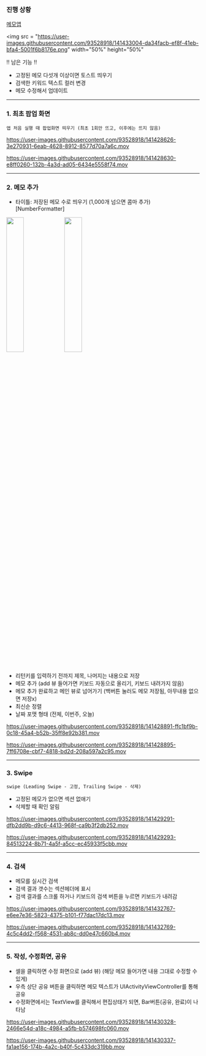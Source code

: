 
### 진행 상황


[메모앱](https://www.notion.so/990cc4b3c0314a8fa6ac7ec3f8799d5e)

<img src = "https://user-images.githubusercontent.com/93528918/141433004-da34facb-ef8f-41eb-bfa4-5001f6b8176e.png" width="50%" height="50%"


‼️ 남은 기능 ‼️
- 고정된 메모 다섯개 이상이면 토스트 띄우기
- 검색한 키워드 텍스트 컬러 변경
- 메모 수정해서 업데이트
     

---
     
### 1. 최초 팝업 화면

`앱 처음 실행 때 팝업화면 띄우기 (최초 1회만 뜨고, 이후에는 뜨지 않음)`

https://user-images.githubusercontent.com/93528918/141428626-3e270931-6eab-4628-8912-8577d70a7a6c.mov

https://user-images.githubusercontent.com/93528918/141428630-e8ff0260-132b-4a3d-ad05-6434e5558f74.mov

  
---

### 2. 메모 추가

-  타이틀: 저장된 메모 수로 띄우기 (1,000개 넘으면 콤마 추가) [NumberFormatter]

<img src = "https://user-images.githubusercontent.com/93528918/141432455-31b240c7-6f0e-43e9-af86-0bee1f226b0a.png" width="30%" height="30%"><img src = "https://user-images.githubusercontent.com/93528918/141432465-93b4103d-85d9-4f57-9420-4757a57518c7.png" width="30%" height="30%">


- 리턴키를 입력하기 전까지 제목, 나머지는 내용으로 저장
- 메모 추가 (add 뷰 들어가면 키보드 자동으로 올리기, 키보드 내려가지 않음)
- 메모 추가 완료하고 메인 뷰로 넘어가기 (백버튼 눌러도 메모 저장됨, 아무내용 없으면 저장x)
- 최신순 정렬
- 날짜 포맷 형태 (전체, 이번주, 오늘)



https://user-images.githubusercontent.com/93528918/141428891-ffc1bf9b-0c18-45a4-b52b-35ff8e92b381.mov

https://user-images.githubusercontent.com/93528918/141428895-7ff6708e-cbf7-4818-bd2d-208a597a2c95.mov


---

### 3. Swipe

`swipe (Leading Swipe - 고정, Trailing Swipe - 삭제)`

- 고정된 메모가 없으면 섹션 없애기
- 삭제할 때 확인 알림

https://user-images.githubusercontent.com/93528918/141429291-dfb2dd9b-d9c6-4413-968f-ca9b3f2db252.mov

https://user-images.githubusercontent.com/93528918/141429293-84513224-8b71-4a5f-a5cc-ec45933f5cbb.mov


---

### 4. 검색

- 메모를 실시간 검색
- 검색 결과 갯수는 섹션헤더에 표시
- 검색 결과를 스크롤 하거나 키보드의 검색 버튼을 누르면 키보드가 내려감



https://user-images.githubusercontent.com/93528918/141432767-e6ee7e36-5823-4375-b101-f77dac17dc13.mov


https://user-images.githubusercontent.com/93528918/141432769-4c5c4dd2-f568-4531-ab8c-dd0e47c660b4.mov


---

### 5. 작성, 수정화면, 공유

- 셀을 클릭하면 수정 화면으로 (add 뷰) (해당 메모 들어가면 내용 그대로 수정할 수 있게)
- 우측 상단 공유 버튼을 클릭하면 메모 텍스트가 UIActivityViewController를 통해 공유
- 수정화면에서는 TextView를 클릭해서 편집상태가 되면, Bar버튼(공유, 완료)이 나타남


https://user-images.githubusercontent.com/93528918/141430328-2466e54d-a18c-4984-a5fb-b574698fc060.mov



https://user-images.githubusercontent.com/93528918/141430337-fa1ae156-174b-4a2c-b40f-5c433dc319bb.mov








